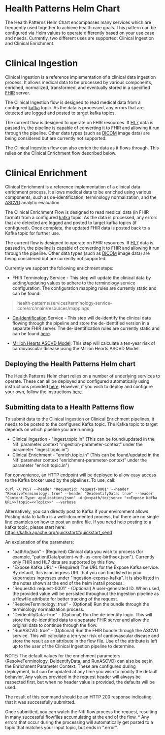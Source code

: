 # Health Patterns Helm Chart

The Health Patterns Helm Chart encompasses many services which are frequently used together to achieve health care goals.  This pattern can be configured via Helm values to operate differently based on your use case and needs. Currently, two different uses are supported: Clinical Ingestion and Clinical Enrichment. 

# Clinical Ingestion
Clinical Ingestion is a reference implementation of a clinical data ingestion process.  It allows medical data to be processed by various components, enriched, normalized, transformed, and eventually stored in a specified [FHIR](https://www.hl7.org/fhir/) server.

The Clinical Ingestion flow is designed to read medical data from a configured [kafka](https://kafka.apache.org/) topic.  As the data is processed, any errors that are detected are logged and posted to target kafka topics.

The current flow is designed to operate on FHIR resources. If [HL7](https://www.hl7.org/implement/standards/product_section.cfm?section=13) data is passed in, the pipeline is capable of converting it to FHIR and allowing it run through the pipeline.  Other data types (such as [DICOM](https://www.dicomstandard.org/) image data) are being considered but are currently not supported.

The Clinical Ingestion flow can also enrich the data as it flows through. This relies on the Clinical Enrichment flow described below.

# Clinical Enrichment
Clinical Enrichment is a reference implementation of a clinical data enrichment process.  It allows medical data to be enriched using various components, such as de-identification, terminology normalization, and the [ASCVD](https://github.com/Alvearie/health-analytics/tree/main/ascvd) analytic evaluation.

The Clinical Enrichment Flow is designed to read medical data (in FHIR format) from a configured [kafka](https://kafka.apache.org/) topic.  As the data is processed, any errors that are detected are logged and posted to target kafka topics (if configured).  Once complete, the updated FHIR data is posted back to a Kafka topic for further use.

The current flow is designed to operate on FHIR resources. If [HL7](https://www.hl7.org/implement/standards/product_section.cfm?section=13) data is passed in, the pipeline is capable of converting it to FHIR and allowing it run through the pipeline.  Other data types (such as [DICOM](https://www.dicomstandard.org/) image data) are being considered but are currently not supported.

Currently we support the following enrichment steps:

* FHIR Terminology Service - This step will update the clinical data by adding/updating values to adhere to the terminology service configuration. The configuration mapping rules are currently static and can be found:

>health-patterns/services/terminology-service-core/src/main/resources/mappings

* [De-Identification](https://github.com/Alvearie/de-identification) Service - This step will de-identify the clinical data flowing through the pipeline and store the de-identified version in a separate FHIR server.  The de-identification rules are currently static and can be found [here](../../services/deid-core/src/main/resources/de-id-config.json).

* [Million Hearts ASCVD Model](https://github.com/Alvearie/health-analytics/tree/main/ascvd): This step will calculate a ten-year risk of cardiovascular disease using the Million Hearts ASCVD Model.

## Deploying the Health Patterns Helm chart

The Health Patterns Helm chart relies on a number of underlying services to operate.  These can all be deployed and configured automatically using instructions provided [here](README_Helm.md).  However, if you wish to deploy and configure your own, follow the instructions [here](README_MANUAL_DEPLOY.md).

## Submitting data to a Health Patterns flow

To submit data to the Clinical Ingestion or Clinical Enrichment pipelines, it needs to be posted to the configured Kafka topic. The Kafka topic to target depends on which pipeline you are running:

* Clinical Ingestion  - "ingest.topic.in"  (This can be found/updated in the Nifi parameter context "ingestion-parameter-context" under the parameter "ingest.topic.in")
* Clinical Enrichment - "enrich.topic.in"  (This can be found/updated in the Nifi parameter context "enrichment-parameter-context" under the parameter "enrich.topic.in")

For convenience, an HTTP endpoint will be deployed to allow easy access to the Kafka broker used by the pipelines. To use, call:

`curl -X POST --header "RequestId: request-0001" --header "ResolveTerminology: true" --header "DeidentifyData: true" --header "Content-Type: application/json" -d @<<path/to/json>> "<<Expose Kafka URL>>?topic=<<Topic>>" --verbose`


Alternatively, you can directly post to Kafka if your environment allows. Posting data to kafka is a well-documented process, but there are no single line examples on how to post an entire file.  If you need help posting to a kafka topic, please start here: https://kafka.apache.org/quickstart#quickstart_send

An explanation of the parameters:

* "path/to/json" - (Required) Clinical data you wish to process (for example, "patientData/patient-with-us-core-birthsex.json"). Currently only FHIR and HL7 data are supported by this flow. 
* "Expose Kafka URL" - (Required) The URL for the Expose Kafka service.  By default, this is an ingress URL that you can find listed in your kubernetes ingresses under "ingestion-expose-kafka".  It is also listed in the notes shown at the end of the helm install process.
* "RequestId: request-0001" - (Optional) A user-generated ID. When used, the provided value will be persisted throughout the ingestion pipeline as a flowfile attribute for better tracking of the request.
* "ResolveTerminology: true" - (Optional) Run the bundle through the terminology normalization process.
* "DeidentifyData: true" - (Optional) Run the de-identify logic. This will store the de-identified data to a separate FHIR server and allow the original data to continue through the flow.
* "RunASCVD: true" - (Optional) Run the FHIR bundle through the ASCVD service. This will calculate a ten-year risk of cardiovascular disease and store the result as an attribute in the flow file.  Use of the attribute is left up to the user of the Clinical Ingestion pipeline to determine.

NOTE: The default values for the enrichment parameters (ResolveTerminology, DeidentifyData, and RunASCVD) can also be set in the Enrichment Parameter Context.  These are configured during deployment, but can be updated at any time you wish to modify the default behavior.  Any values provided in the request header will always be respected first, but when no header value is provided, the defaults will be used.  

The result of this command should be an HTTP 200 response indicating that it was successfully submitted.

Once submitted, you can watch the Nifi flow process the request, resulting in many successful flowfiles accumulating at the end of the flow.
	* Any errors that occur during the processing will automatically get posted to a topic that matches your input topic, but ends in ".error".